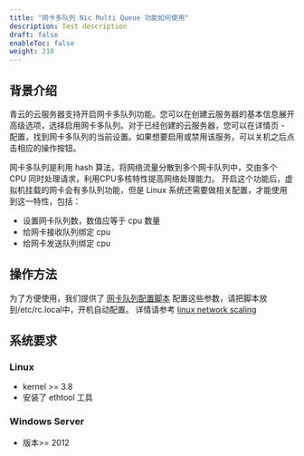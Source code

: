 ```yaml
---
title: "网卡多队列 Nic Multi Queue 功能如何使用"
description: Test description
draft: false
enableToc: false
weight: 210
---
```


## 背景介绍

青云的云服务器支持开启网卡多队列功能。您可以在创建云服务器的基本信息展开高级选项，选择启用网卡多队列。对于已经创建的云服务器，您可以在详情页 - 配置，找到网卡多队列的当前设置。如果想要启用或禁用该服务，可以关机之后点击相应的操作按钮。

网卡多队列是利用 hash 算法，将网络流量分散到多个网卡队列中，交由多个 CPU 同时处理请求，利用CPU多核特性提高网络处理能力。 开启这个功能后，虚拟机挂载的网卡会有多队列功能，但是 Linux 系统还需要做相关配置，才能使用到这一特性，包括：

*  设置网卡队列数，数值应等于 cpu 数量
*  给网卡接收队列绑定 cpu
*  给网卡发送队列绑定 cpu

## 操作方法

为了方便使用，我们提供了 [网卡队列配置脚本](/content/nic_mq.sh) 配置这些参数，请把脚本放到/etc/rc.local中，开机自动配置。 详情请参考 [linux network scaling](https://www.kernel.org/doc/Documentation/networking/scaling.txt)

## 系统要求

### Linux

*   kernel >= 3.8
*   安装了 ethtool 工具

### Windows Server

*   版本>= 2012

